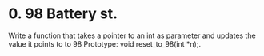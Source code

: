 # 0. 98 Battery st.
Write a function that takes a pointer to an int as parameter and updates the value it points to to 98
Prototype: void reset_to_98(int *n);.
